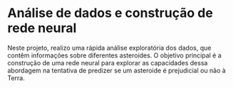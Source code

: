 # Análise de dados e construção de rede neural

Neste projeto, realizo uma rápida análise exploratória dos dados, que contêm informações sobre diferentes asteroides. O objetivo principal é a construção de uma rede neural para explorar as capacidades dessa abordagem na tentativa de predizer se um asteroide é prejudicial ou não à Terra. 
